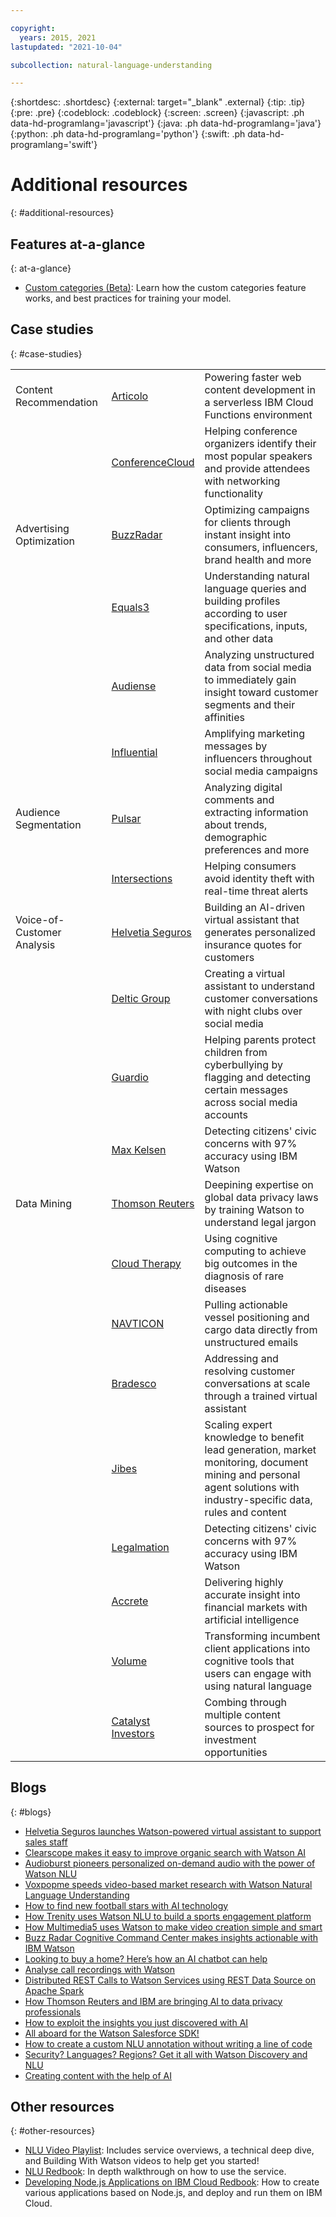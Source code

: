 ```yaml
---

copyright:
  years: 2015, 2021
lastupdated: "2021-10-04"

subcollection: natural-language-understanding

---
```


{:shortdesc: .shortdesc}
{:external: target="_blank" .external}
{:tip: .tip}
{:pre: .pre}
{:codeblock: .codeblock}
{:screen: .screen}
{:javascript: .ph data-hd-programlang='javascript'}
{:java: .ph data-hd-programlang='java'}
{:python: .ph data-hd-programlang='python'}
{:swift: .ph data-hd-programlang='swift'}

# Additional resources
{: #additional-resources}

## Features at-a-glance
{: at-a-glance}

- [Custom categories (Beta)](https://github.com/watson-developer-cloud/doc-tutorial-downloads/blob/master/natural-language-understanding/Explainers/Custom%20Categories%20One%20Pager-2023.pdf): Learn how the custom categories feature works, and best practices for training your model.

## Case studies
{: #case-studies}

|   |   |   |
|--- |--- |--- |
| Content Recommendation | [Articolo](https://www.ibm.com/case-studies/articoolo) | Powering faster web content development in a serverless IBM Cloud Functions environment |
|   | [ConferenceCloud](https://www.ibm.com/case-studies/s692794p18550w68) | Helping conference organizers identify their most popular speakers and provide attendees with networking functionality |
| Advertising Optimization | [BuzzRadar](https://www.ibm.com/case-studies/buzz-radar-cloud-marketing-performance-optimization) | Optimizing campaigns for clients through instant insight into consumers, influencers, brand health and more |
|   | [Equals3](https://www.ibm.com/watson/stories/equals-3/?cm_mmc=OSocial_Twitter-_-Watson+Core_Watson+Core+-+Platform-_-WW_WW-_-Watson+Equals+3+Twitter+May+2018&cm_mmca1=000000OF&cm_mmca2=10000408&) | Understanding natural language queries and building profiles according to user specifications, inputs, and other data |
|   | [Audiense](https://www.ibm.com/case-studies/audiense) | Analyzing unstructured data from social media to immediately gain insight toward customer segments and their affinities |
|   | [Influential](https://www.ibm.com/case-studies/influential) | Amplifying marketing messages by influencers throughout social media campaigns |
| Audience Segmentation | [Pulsar](https://www.ibm.com/case-studies/pulsar) | Analyzing digital comments and extracting information about trends, demographic preferences and more |
|   | [Intersections](https://www.ibm.com/case-studies/intersections-inc) | Helping consumers avoid identity theft with real-time threat alerts |
| Voice-of-Customer Analysis | [Helvetia Seguros](https://www.ibm.com/case-studies/helvetia-seguros-ibm-cloud-watson) | Building an AI-driven virtual assistant that generates personalized insurance quotes for customers |
|   | [Deltic Group](https://www.ibm.com/case-studies/deltic-group-watson-virtual-assistant-for-social-media) | Creating a virtual assistant to understand customer conversations with night clubs over social media |
|   | [Guardio](https://www.ibm.com/case-studies/guardio-cloud-bullying-detection-application) | Helping parents protect children from cyberbullying by flagging and detecting certain messages across social media accounts |
|   | [Max Kelsen](https://www.ibm.com/case-studies/max-kelsen) | Detecting citizens' civic concerns with 97% accuracy using IBM Watson |
| Data Mining | [Thomson Reuters](https://www.ibm.com/watson/stories/thomson-reuters/) | Deepining expertise on global data privacy laws by training Watson to understand legal jargon |
|   | [Cloud Therapy](https://www.ibm.com/case-studies/b255816w59748a12) | Using cognitive computing to achieve big outcomes in the diagnosis of rare diseases |
|   | [NAVTICON](https://www.ibm.com/case-studies/navticon) | Pulling actionable vessel positioning and cargo data directly from unstructured emails |
|   | [Bradesco](https://www.ibm.com/watson/stories/bradesco/) | Addressing and resolving customer conversations at scale through a trained virtual assistant |
|   | [Jibes](https://www.ibm.com/case-studies/jibes-data-analytics) | Scaling expert knowledge to benefit lead generation, market monitoring, document mining and personal agent solutions with industry-specific data, rules and content |
|   | [Legalmation](https://www.ibm.com/case-studies/legalmation) | Detecting citizens' civic concerns with 97% accuracy using IBM Watson |
|   | [Accrete](https://www.ibm.com/case-studies/accreteai) | Delivering highly accurate insight into financial markets with artificial intelligence |
|   | [Volume](https://www.ibm.com/case-studies/volume-ltd) | Transforming incumbent client applications into cognitive tools that users can engage with using natural language |
|   | [Catalyst Investors](https://www.ibm.com/case-studies/catalyst-investors) | Combing through multiple content sources to prospect for investment opportunities |

## Blogs
{: #blogs}

- [Helvetia Seguros launches Watson-powered virtual assistant to support sales staff](https://www.ibm.com/blogs/cloud-computing/2018/12/04/helvetia-seguros-watson-virtual-assistant/)
- [Clearscope makes it easy to improve organic search with Watson AI](https://www.ibm.com/blogs/watson/2018/09/clearscope-makes-it-easy-to-improve-organic-search-with-watson-ai/)
- [Audioburst pioneers personalized on-demand audio with the power of Watson NLU](https://www.ibm.com/blogs/watson/2018/11/audioburst-pioneers-personalized-on-demand-audio-with-the-power-of-watson-nlu/)
- [Voxpopme speeds video-based market research with Watson Natural Language Understanding](https://www.ibm.com/blogs/watson/2018/09/voxpopme-speeds-video-based-market-research-with-watson-natural-language-understanding/)
- [How to find new football stars with AI technology](https://www.ibm.com/blogs/client-voices/how-find-new-football-stars-ai/)
- [How Trenity uses Watson NLU to build a sports engagement platform](https://developer.ibm.com/blogs/2018/10/24/multimedia5-uses-watson-to-make-video-creation-simple-smart/)
- [How Multimedia5 uses Watson to make video creation simple and smart](https://developer.ibm.com/blogs/2018/11/06/trenity-uses-watson-nlu-to-build-a-sports-engagement-platform/)
- [Buzz Radar Cognitive Command Center makes insights actionable with IBM Watson](https://www.ibm.com/blogs/cloud-computing/2018/05/31/cognitive-command-center-buzz-radar-ibm-watson/)
- [Looking to buy a home? Here’s how an AI chatbot can help](https://www.ibm.com/blogs/bluemix/2018/04/australias-first-home-loan-chatbot/)
- [Analyse call recordings with Watson](https://www.ibm.com/blogs/bluemix/2018/04/analyse-call-recordings-watson/)
- [Distributed REST Calls to Watson Services using REST Data Source on Apache Spark](https://developer.ibm.com/dwblog/2018/distributed-rest-calls-to-watson-services-using-rest-data-source-on-apache-spark/)
- [How Thomson Reuters and IBM are bringing AI to data privacy professionals](https://www.ibm.com/blogs/watson/2018/01/thomson-reuters-ibm-bringing-ai-legal-professionals/)
- [How to exploit the insights you just discovered with AI](https://www.ibm.com/blogs/watson/2018/01/how-to-exploiting-the-insights-you-just-discovered-with-ai/)
- [All aboard for the Watson Salesforce SDK!](https://developer.ibm.com/dwblog/2018/watson-salesforce-sdk-apis-apex-applications/)
- [How to create a custom NLU annotation without writing a line of code](https://developer.ibm.com/dwblog/2017/create-custom-nlu-annotation-without-writing-line-code/)
- [Security? Languages? Regions? Get it all with Watson Discovery and NLU](https://www.ibm.com/blogs/bluemix/2017/10/security-languages-regions-get-watson-discovery-nlu/)
- [Creating content with the help of AI](https://www.ibm.com/blogs/cloud-computing/2017/08/03/creating-content-help-ai/)

## Other resources
{: #other-resources}

- [NLU Video Playlist](https://www.ibm.biz/nlu_videos): Includes service overviews, a technical deep dive, and Building With Watson videos to help get you started!
- [NLU Redbook](http://www.redbooks.ibm.com/redbooks/pdfs/sg248398.pdf): In depth walkthrough on how to use the service.
- [Developing Node.js Applications on IBM Cloud Redbook](http://www.redbooks.ibm.com/redbooks/pdfs/sg248406.pdf): How to create various applications based on Node.js, and deploy and run them on IBM Cloud.
